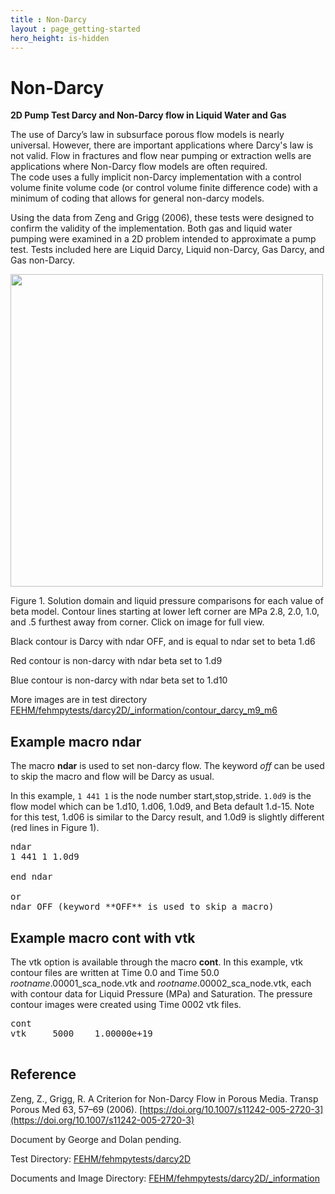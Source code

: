 ```yaml
---
title : Non-Darcy
layout : page_getting-started
hero_height: is-hidden
---
```


# Non-Darcy

**2D Pump Test Darcy and Non-Darcy flow in Liquid Water and Gas**

The use of Darcy’s law in subsurface porous flow models is nearly universal.  However, there are important applications where Darcy's law is not valid. Flow in fractures and flow near pumping or extraction wells are applications where Non-Darcy flow models are often required.  
The code uses a fully implicit non-Darcy implementation with a control volume  finite volume code (or control volume finite difference code) with a minimum of coding that allows for general non-darcy models. 

Using the data from Zeng and Grigg (2006), these tests were designed to confirm the validity of the implementation. Both gas and liquid water pumping were examined in a 2D problem intended to approximate a pump test. Tests included here are Liquid Darcy, Liquid non-Darcy, Gas Darcy, and Gas non-Darcy.

<!-- Begin image --> 
<!-- io html pages can not resolve this path to actual test directory with images, for now copy image where it can be found -->
<!-- Does not display on IO pages ../../../../fehmpytests/darcy2D/_information/contour_darcy_m9_m6.png -->
<!-- Does display on github page (img directory does not)  ../../../../fehmpytests/darcy2D/_information/contour_darcy_m9_m6.png -->

<p> 
 <a href="../../../../img/contour_darcy_m9_m10.png"> <img width="500" src="../../../../img/contour_darcy_m9_m10.png"> </a> 
</p>

Figure 1. Solution domain and liquid pressure comparisons for each value of beta model.
Contour lines starting at lower left corner are MPa 2.8, 2.0, 1.0, and .5 furthest away from corner. 
Click on image for full view.

Black contour is Darcy with ndar OFF, and is equal to ndar set to beta 1.d6 

Red contour is non-darcy with ndar beta set to 1.d9

Blue contour is non-darcy with ndar beta set to 1.d10


More images are in test directory [FEHM/fehmpytests/darcy2D/_information/contour_darcy_m9_m6](https://github.com/lanl/FEHM/tree/master/fehmpytests/darcy2D/_information)


## Example macro ndar

The macro **ndar** is used to set non-darcy flow. The keyword *off* can be used to skip the macro and flow will be Darcy as usual. 

In this example, ```1 441 1``` is the node number start,stop,stride. ```1.0d9``` is the flow model which can be 1.d10, 1.d06, 1.0d9, and Beta default 1.d-15. Note for this test, 1.d06 is similar to the Darcy result, and 1.0d9 is slightly different (red lines in Figure 1).

<pre>
ndar
1 441 1 1.0d9

end ndar

or
ndar OFF (keyword **OFF** is used to skip a macro)
</pre>

## Example macro cont with vtk

The vtk option is available through the macro **cont**. In this example, vtk contour files are written at Time 0.0 and Time 50.0  *rootname*.00001_sca_node.vtk and *rootname*.00002_sca_node.vtk, each with contour data for Liquid Pressure (MPa) and Saturation. The pressure contour images were created using Time 0002 vtk files.

<pre>
cont
vtk     5000    1.00000e+19

</pre>


## Reference


Zeng, Z., Grigg, R. A Criterion for Non-Darcy Flow in Porous Media. Transp Porous Med 63, 57–69 (2006). [https://doi.org/10.1007/s11242-005-2720-3](https://doi.org/10.1007/s11242-005-2720-3)

Document by George and Dolan pending.

Test Directory: [FEHM/fehmpytests/darcy2D](https://github.com/lanl/FEHM/tree/master/fehmpytests/darcy2D)

Documents and Image Directory: [FEHM/fehmpytests/darcy2D/_information](https://github.com/lanl/FEHM/tree/master/fehmpytests/darcy2D/_information)


